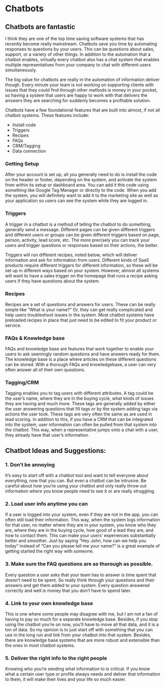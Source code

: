 # Chatbots

## Chatbots are fantastic

I think they are one of the top time saving software systems that has recently become really mainstream. Chatbots save you time by automating responses to questions by your users. This can be questions about sales, support, or a variety of other things. In addition to the automation that a chatbot enables, virtually every chatbot also has a chat system that enables multiple representatives from your company to chat with different users simultaneously.

The big value for chatbots are really in the automation of information deliver though. Every minute your team is not working on supporting clients with issues that they could find through other methods is money in your pocket, so having a system that users are happy to work with that delivers the answers they are searching for suddenly becomes a profitable solution.

Chatbots have a few foundational features that are built into almost, if not all chatbot systems. These features include:

* Install code
* Triggers
* Recipes
* FAQs
* CRM/Tagging
* Data connection

### Getting Setup

After your account is set up, all you generally need to do is install the code on the header or footer, depending on the system, and activate the system from within its setup or dashboard area. You can add it this code using something like Google Tag Manager or directly to the code. When you add the system, you will definitely want to add it to the marketing site as well as your application so users can see the system while they are logged in.

### Triggers

A trigger in a chatbot is a method of telling the chatbot to do something, generally send a message. Different pages can be given different triggers and different users or groups can be given different triggers based on page, person, activity, lead score, etc. The more precisely you can track your users and trigger questions or responses based on their actions, the better.

Triggers will run different recipes, noted below, which will deliver information and ask for information from users. Different kinds of SaaS products require different triggers for different information, so these will be set up in different ways based on your system. However, almost all systems will want to have a sales trigger on the homepage that runs a recipe asking users if they have questions about the system.

### Recipes

Recipes are a set of questions and answers for users. These can be really simple like “What is your name?” Or, they can get really complicated and help users troubleshoot issues in the system. Most chatbot systems have preloaded recipes in place that just need to be edited to fit your product or service.

### FAQs & Knowledge base

FAQs and knowledge base are features that work together to enable your users to ask seemingly random questions and have answers ready for them. The knowledge base is a place where articles on these different questions can be stored. With a thorough FAQs and knowledgebase, a user can very often answer all of their own questions.

### Tagging/CRM

Tagging enables you to tag users with different attributes. A tag could be the user’s name, where they are in the buying cycle, what kinds of issues they are having and much more. These tags are generally added by either the user answering questions that fill tags or by the system adding tags via actions the user took. These tags are very often the same as are used in lead scoring. In addition to this, if you have a CRM that can be integrated into the system, user information can often be pulled from that system into the chatbot. This way, when a representative jumps onto a chat with a user, they already have that user’s information.

## Chatbot Ideas and Suggestions:

### 1. Don’t be annoying

It’s easy to start off with a chatbot tool and want to tell everyone about everything, now that you can. But even a chatbot can be intrusive. Be careful about how you’re using your chatbot and only really throw out information where you know people need to see it or are really struggling.

### 2. Load user info anytime you can

If a user is logged into your system, even if they are not in the app, you can often still load their information. This way, when the system logs information for that user, no matter where they are in your system, you know who they are, where they are in the buying cycle, how good of a lead they are, and how to contact them. This can make your users’ experiences substantially better and smoother. Just by saying “Hey John, how can we help you today” instead of “Can you please tell me your name?” is a great example of getting started the right way with someone.

### 3. Make sure the FAQ questions are as thorough as possible.

Every question a user asks that your team has to answer is time spent that doesn’t need to be spent. So really think through your questions and their answers and get them added to your system. Every question answered correctly and well is money that you don’t have to spend later.

### 4. Link to your own knowledge base

This is one where some people may disagree with me, but I am not a fan of having to pay so much for a separate knowledge base. Besides, if you stop using the chatbot you’re on now, you’ll have to move all that data, and it is a ton of data. So my opinion is to just start off with something that you can use in the long run and link from your chatbot into that system. Besides, there are knowledge base systems that are more robust and extensible than the ones in most chatbot systems.

### 5. Deliver the right info to the right people

Knowing who you’re sending what information to is critical. If you know what a certain user type or profile always needs and deliver that information to them, it will make their lives and your life so much easier.  


